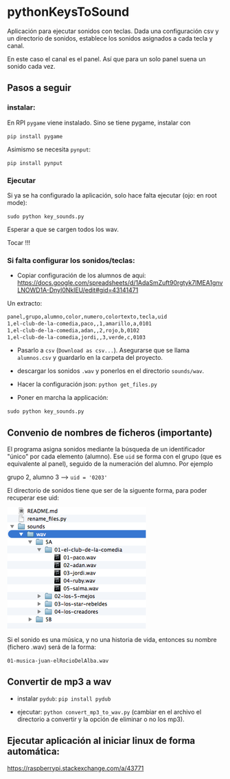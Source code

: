 # pythonKeysToSound

Aplicación para ejecutar sonidos con teclas.
Dada una configuración csv y un directorio de sonidos, establece los sonidos asignados a cada tecla y canal.

En este caso el canal es el panel. Así que para un solo panel suena un sonido cada vez.

## Pasos a seguir

### instalar:

En RPI `pygame` viene instalado. Sino se tiene pygame, instalar con

`pip install pygame`

Asimismo se necesita `pynput`:

`pip install pynput`

### Ejecutar

Si ya se ha configurado la aplicación, solo hace falta ejecutar (ojo: en root mode):

`sudo python key_sounds.py`

Esperar a que se cargen todos los wav.

Tocar !!! 


### Si falta configurar los sonidos/teclas:

* Copiar configuración de los alumnos de aqui: https://docs.google.com/spreadsheets/d/1AdaSmZuft90rgtyk7IMEA1gnvLNOWD1A-Dnyl0NklEU/edit#gid=43141471

Un extracto:

```
panel,grupo,alumno,color,numero,colortexto,tecla,uid
1,el-club-de-la-comedia,paco,,1,amarillo,a,0101
1,el-club-de-la-comedia,adan,,2,rojo,b,0102
1,el-club-de-la-comedia,jordi,,3,verde,c,0103

```

* Pasarlo a `csv` (`Download as csv...`). Asegurarse que se llama `alumnos.csv` y guardarlo en la carpeta del proyecto.

* descargar los sonidos `.wav` y ponerlos en el directorio `sounds/wav`.

* Hacer la configuración json: `python get_files.py`

* Poner en marcha la applicación:

`sudo python key_sounds.py`

## Convenio de nombres de ficheros (importante)

El programa asigna sonidos mediante la búsqueda de un identificador "único" por cada elemento (alumno).
Ese `uid` se forma con el grupo (que es equivalente al panel), seguido de la numeración del alumno.
Por ejemplo

grupo 2, alumno 3 --> `uid = '0203'`

El directorio de sonidos tiene que ser de la siguente forma, para poder recuperar ese uid:

![directorio](directorio_sounds.png)

Si el sonido es una música, y no una historia de vida, entonces su nombre (fichero .wav) será de la forma:

`01-musica-juan-elRocioDelAlba.wav`

## Convertir de mp3 a wav

* instalar `pydub`: `pip install pydub`

* ejecutar:  `python convert_mp3_to_wav.py` (cambiar en el archivo el directorio a convertir y la opción de eliminar o no los mp3).

## Ejecutar aplicación al iniciar linux de forma automática:

https://raspberrypi.stackexchange.com/a/43771


